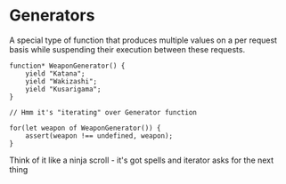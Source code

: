 # Generators
A special type of function that produces multiple values on a per request basis while suspending their execution between these requests.

```
function* WeaponGenerator() {
	yield "Katana";
	yield "Wakizashi";
	yield "Kusarigama";
}

// Hmm it's "iterating" over Generator function

for(let weapon of WeaponGenerator()) {
	assert(weapon !== undefined, weapon);
}
```

Think of it like a ninja scroll - it's got spells and iterator asks for the next thing